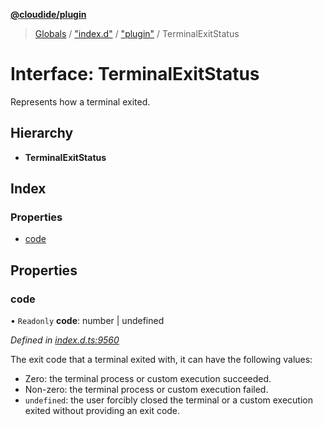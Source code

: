 **[@cloudide/plugin](../README.md)**

> [Globals](../README.md) / ["index.d"](../modules/_index_d_.md) / ["plugin"](../modules/_index_d_._plugin_.md) / TerminalExitStatus

# Interface: TerminalExitStatus

Represents how a terminal exited.

## Hierarchy

* **TerminalExitStatus**

## Index

### Properties

* [code](_index_d_._plugin_.terminalexitstatus.md#code)

## Properties

### code

• `Readonly` **code**: number \| undefined

*Defined in [index.d.ts:9560](https://github.com/shuyaqian/cloudide-plugin-api/blob/9d985be/index.d.ts#L9560)*

The exit code that a terminal exited with, it can have the following values:
- Zero: the terminal process or custom execution succeeded.
- Non-zero: the terminal process or custom execution failed.
- `undefined`: the user forcibly closed the terminal or a custom execution exited
  without providing an exit code.
